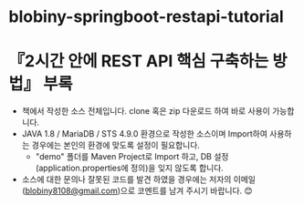 # blobiny-springboot-restapi-tutorial

『2시간 안에 REST API 핵심 구축하는 방법』  부록
=============
* 책에서 작성한 소스 전체입니다. clone 혹은 zip 다운로드 하여 바로 사용이 가능합니다.
* JAVA 1.8 / MariaDB / STS 4.9.0 환경으로 작성한 소스이며 Import하여 사용하는 경우에는 본인의 환경에 맞도록 설정이 필요합니다.
  * "demo" 폴더를 Maven Project로 Import 하고, DB 설정(application.properties에 정의)을 잊지 않도록 합니다.
* 소스에 대한 문의나 잘못된 코드를 발견 하였을 경우에는 저자의 이메일(blobiny8108@gmail.com)으로 코멘트를 남겨 주시기 바랍니다. 😊
